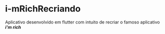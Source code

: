 # i-mRichRecriando
Aplicativo desenvolvido em flutter com intuito de recriar o famoso aplicativo ***i'm rich***
